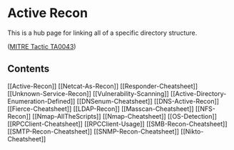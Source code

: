 # Active Recon 

This is a hub page for linking all of a specific directory structure.

([MITRE Tactic TA0043](https://attack.mitre.org/tactics/TA0001/))

## Contents

[[Active-Recon]]
[[Netcat-As-Recon]]
[[Responder-Cheatsheet]]
[[Unknown-Service-Recon]]
[[Vulnerability-Scanning]]
[[Active-Directory-Enumeration-Defined]]
[[DNSenum-Cheatsheet]]
[[DNS-Active-Recon]]
[[Fierce-Cheatsheet]]
[[LDAP-Recon]]
[[Masscan-Cheatsheet]]
[[NFS-Recon]]
[[Nmap-AllTheScripts]]
[[Nmap-Cheatsheet]]
[[OS-Detection]]
[[RPCClient-Cheatsheet]]
[[RPCClient-Usage]]
[[SMB-Recon-Cheatsheet]]
[[SMTP-Recon-Cheatsheet]]
[[SNMP-Recon-Cheatsheet]]
[[Nikto-Cheatsheet]]
